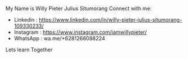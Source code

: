 My Name is Willy Pieter Julius Situmorang
Connect with me:
  - Linkedin : https://www.linkedin.com/in/willy-pieter-julius-situmorang-109330233/
  - Instagram : https://www.instagram.com/iamwillypieter/
  - WhatsApp : wa.me/+6281266088224

Lets learn Together

